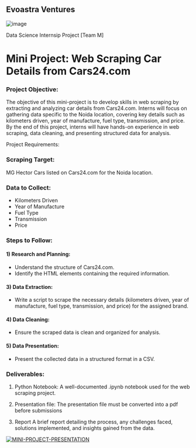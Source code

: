 ## Evoastra Ventures
![image](https://github.com/user-attachments/assets/af86c526-71ba-41e9-9cc1-7d0adc66ac3f)


Data Science Internsip Project [Team M]
# Mini Project: Web Scraping Car Details from Cars24.com
### Project Objective:
The objective of this mini-project is to develop skills in web scraping by extracting and analyzing car details from Cars24.com. Interns will focus on gathering data specific to the Noida location, covering key details such as kilometers driven, year of manufacture, fuel type, transmission, and price. By the end of this project, interns will have hands-on experience in web scraping, data cleaning, and presenting structured data for analysis.

Project Requirements:

###  Scraping Target: 
MG Hector Cars listed on Cars24.com for the Noida location.

### Data to Collect:
   * Kilometers Driven
   * Year of Manufacture
   * Fuel Type
   * Transmission
   * Price

### Steps to Follow:
#### 1) Research and Planning:
*    Understand the structure of Cars24.com.
*    Identify the HTML elements containing the required information.


#### 3) Data Extraction:
*    Write a script to scrape the necessary details (kilometers driven, year of manufacture, fuel type, transmission, and price) for the assigned brand.


#### 4) Data Cleaning:
*    Ensure the scraped data is clean and organized for analysis.


#### 5) Data Presentation:
*    Present the collected data in a structured format in a CSV.

### Deliverables:
1) Python Notebook:
    A well-documented .ipynb notebook used for the web scraping project.

2) Presentation file:
    The presentation file must be converted into a pdf before submissions

3) Report
    A brief report detailing the process, any challenges faced, solutions implemented, and insights gained from the data.

<noscript><a href='https://www.canva.com/design/DAGKKU9J3js/xMECfBC8Ep4ijTlS3vzing/edit?utm_content=DAGKKU9J3js&utm_campaign=designshare&utm_medium=link2&utm_source=sharebutton'><img alt='MINI-PROJECT-PRESENTATION' src='https://github.com/user-attachments/assets/2eed4680-356f-4b4c-a499-7891f5a37a46' style='border: none' /></a></noscript>
